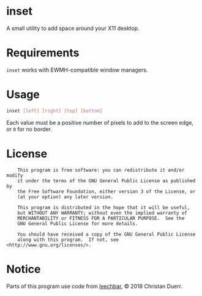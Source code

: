# inset

A small utility to add space around your X11 desktop.

# Requirements

`inset` works with EWMH-compatible window managers.

# Usage

```sh
inset [left] [right] [top] [bottom]
```

Each value must be a positive number of pixels to add to the screen edge, or `0`
for no border.

# License

```
    This program is free software: you can redistribute it and/or modify
    it under the terms of the GNU General Public License as published by
    the Free Software Foundation, either version 3 of the License, or
    (at your option) any later version.

    This program is distributed in the hope that it will be useful,
    but WITHOUT ANY WARRANTY; without even the implied warranty of
    MERCHANTABILITY or FITNESS FOR A PARTICULAR PURPOSE.  See the
    GNU General Public License for more details.

    You should have received a copy of the GNU General Public License
    along with this program.  If not, see <http://www.gnu.org/licenses/>.
```

# Notice

Parts of this program use code from
[leechbar](https://github.com/chrisduerr/leechbar), © 2018 Christan Duerr.
